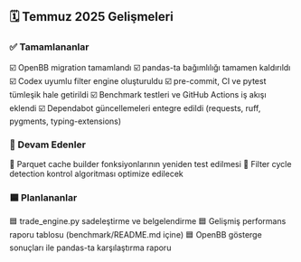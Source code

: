 ## 🗓️ Temmuz 2025 Gelişmeleri

### ✅ Tamamlananlar
☑️ OpenBB migration tamamlandı
☑️ pandas-ta bağımlılığı tamamen kaldırıldı
☑️ Codex uyumlu filter engine oluşturuldu
☑️ pre-commit, CI ve pytest tümleşik hale getirildi
☑️ Benchmark testleri ve GitHub Actions iş akışı eklendi
☑️ Dependabot güncellemeleri entegre edildi (requests, ruff, pygments, typing-extensions)

### 🔄 Devam Edenler
🔄 Parquet cache builder fonksiyonlarının yeniden test edilmesi
🔄 Filter cycle detection kontrol algoritması optimize edilecek

### 🟦 Planlananlar
🟦 trade_engine.py sadeleştirme ve belgelendirme
🟦 Gelişmiş performans raporu tablosu (benchmark/README.md içine)
🟦 OpenBB gösterge sonuçları ile pandas-ta karşılaştırma raporu

